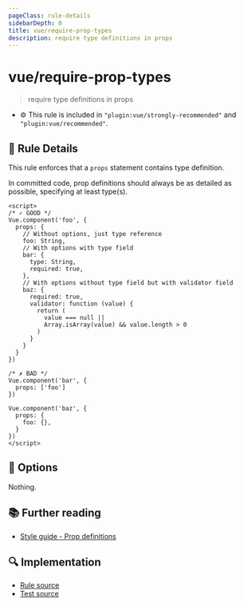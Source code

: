 ```yaml
---
pageClass: rule-details
sidebarDepth: 0
title: vue/require-prop-types
description: require type definitions in props
---
```

# vue/require-prop-types
> require type definitions in props

- :gear: This rule is included in `"plugin:vue/strongly-recommended"` and `"plugin:vue/recommended"`.

## :book: Rule Details

This rule enforces that a `props` statement contains type definition.

In committed code, prop definitions should always be as detailed as possible, specifying at least type(s).

<eslint-code-block :rules="{'vue/require-prop-types': ['error']}">

```vue
<script>
/* ✓ GOOD */
Vue.component('foo', {
  props: {
    // Without options, just type reference
    foo: String,
    // With options with type field
    bar: {
      type: String,
      required: true,
    },
    // With options without type field but with validator field
    baz: {
      required: true,
      validator: function (value) {
        return (
          value === null ||
          Array.isArray(value) && value.length > 0
        )
      }
    }
  }
})

/* ✗ BAD */
Vue.component('bar', {
  props: ['foo']
})

Vue.component('baz', {
  props: {
    foo: {},
  }
})
</script>
```

</eslint-code-block>

## :wrench: Options

Nothing.

## :books: Further reading

- [Style guide - Prop definitions](https://vuejs.org/v2/style-guide/#Prop-definitions-essential)

## :mag: Implementation

- [Rule source](https://github.com/vuejs/eslint-plugin-vue/blob/master/lib/rules/require-prop-types.js)
- [Test source](https://github.com/vuejs/eslint-plugin-vue/blob/master/tests/lib/rules/require-prop-types.js)
